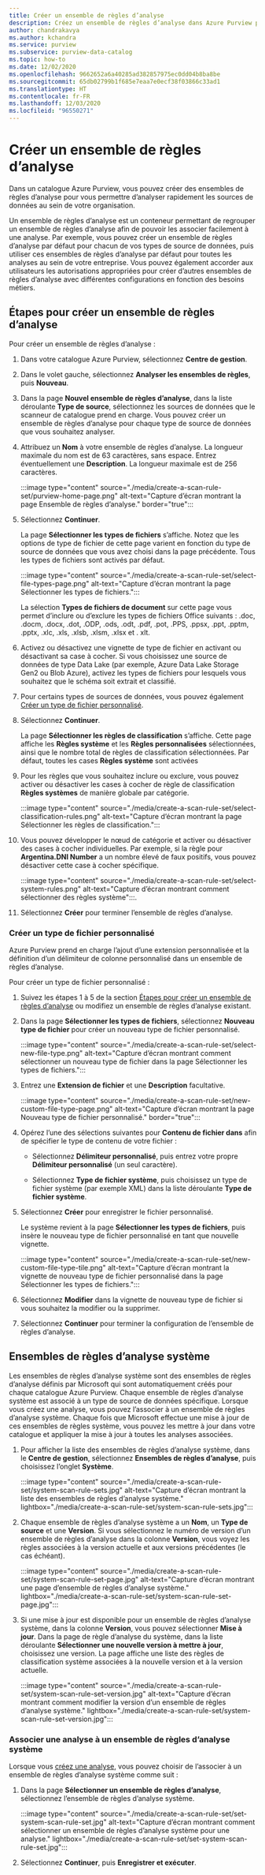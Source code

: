 ```yaml
---
title: Créer un ensemble de règles d’analyse
description: Créez un ensemble de règles d’analyse dans Azure Purview pour analyser rapidement les sources de données au sein de votre organisation.
author: chandrakavya
ms.author: kchandra
ms.service: purview
ms.subservice: purview-data-catalog
ms.topic: how-to
ms.date: 12/02/2020
ms.openlocfilehash: 9662652a6a40285ad382857975ec0dd04b8ba8be
ms.sourcegitcommit: 65db02799b1f685e7eaa7e0ecf38f03866c33ad1
ms.translationtype: HT
ms.contentlocale: fr-FR
ms.lasthandoff: 12/03/2020
ms.locfileid: "96550271"
---
```

# <a name="create-a-scan-rule-set"></a>Créer un ensemble de règles d’analyse

Dans un catalogue Azure Purview, vous pouvez créer des ensembles de règles d’analyse pour vous permettre d’analyser rapidement les sources de données au sein de votre organisation.

Un ensemble de règles d’analyse est un conteneur permettant de regrouper un ensemble de règles d’analyse afin de pouvoir les associer facilement à une analyse. Par exemple, vous pouvez créer un ensemble de règles d’analyse par défaut pour chacun de vos types de source de données, puis utiliser ces ensembles de règles d’analyse par défaut pour toutes les analyses au sein de votre entreprise. Vous pouvez également accorder aux utilisateurs les autorisations appropriées pour créer d’autres ensembles de règles d’analyse avec différentes configurations en fonction des besoins métiers.

## <a name="steps-to-create-a-scan-rule-set"></a>Étapes pour créer un ensemble de règles d’analyse

Pour créer un ensemble de règles d’analyse :

1. Dans votre catalogue Azure Purview, sélectionnez **Centre de gestion**.

1. Dans le volet gauche, sélectionnez **Analyser les ensembles de règles**, puis **Nouveau**.

1. Dans la page **Nouvel ensemble de règles d’analyse**, dans la liste déroulante **Type de source**, sélectionnez les sources de données que le scanneur de catalogue prend en charge. Vous pouvez créer un ensemble de règles d’analyse pour chaque type de source de données que vous souhaitez analyser.

1. Attribuez un **Nom** à votre ensemble de règles d’analyse. La longueur maximale du nom est de 63 caractères, sans espace. Entrez éventuellement une **Description**. La longueur maximale est de 256 caractères.

   :::image type="content" source="./media/create-a-scan-rule-set/purview-home-page.png" alt-text="Capture d’écran montrant la page Ensemble de règles d’analyse." border="true":::

1. Sélectionnez **Continuer**.

   La page **Sélectionner les types de fichiers** s’affiche. Notez que les options de type de fichier de cette page varient en fonction du type de source de données que vous avez choisi dans la page précédente. Tous les types de fichiers sont activés par défaut.

      :::image type="content" source="./media/create-a-scan-rule-set/select-file-types-page.png" alt-text="Capture d’écran montrant la page Sélectionner les types de fichiers.":::

   La sélection **Types de fichiers de document** sur cette page vous permet d’inclure ou d’exclure les types de fichiers Office suivants : .doc, .docm, .docx, .dot, .ODP, .ods, .odt, .pdf, .pot, .PPS, .ppsx, .ppt, .pptm, .pptx, .xlc, .xls, .xlsb, .xlsm, .xlsx et . xlt.

1. Activez ou désactivez une vignette de type de fichier en activant ou désactivant sa case à cocher. Si vous choisissez une source de données de type Data Lake (par exemple, Azure Data Lake Storage Gen2 ou Blob Azure), activez les types de fichiers pour lesquels vous souhaitez que le schéma soit extrait et classifié.

1. Pour certains types de sources de données, vous pouvez également [Créer un type de fichier personnalisé](#create-a-custom-file-type).

1. Sélectionnez **Continuer**.

   La page **Sélectionner les règles de classification** s’affiche. Cette page affiche les **Règles système** et les **Règles personnalisées** sélectionnées, ainsi que le nombre total de règles de classification sélectionnées. Par défaut, toutes les cases **Règles système** sont activées

1. Pour les règles que vous souhaitez inclure ou exclure, vous pouvez activer ou désactiver les cases à cocher de règle de classification **Règles systèmes** de manière globale par catégorie.

   :::image type="content" source="./media/create-a-scan-rule-set/select-classification-rules.png" alt-text="Capture d’écran montrant la page Sélectionner les règles de classification.":::

1. Vous pouvez développer le nœud de catégorie et activer ou désactiver des cases à cocher individuelles. Par exemple, si la règle pour **Argentina.DNI Number** a un nombre élevé de faux positifs, vous pouvez désactiver cette case à cocher spécifique.

   :::image type="content" source="./media/create-a-scan-rule-set/select-system-rules.png" alt-text="Capture d’écran montrant comment sélectionner des règles système":::.

1. Sélectionnez **Créer** pour terminer l’ensemble de règles d’analyse.

### <a name="create-a-custom-file-type"></a>Créer un type de fichier personnalisé

Azure Purview prend en charge l’ajout d’une extension personnalisée et la définition d’un délimiteur de colonne personnalisé dans un ensemble de règles d’analyse.

Pour créer un type de fichier personnalisé :

1. Suivez les étapes 1 à 5 de la section [Étapes pour créer un ensemble de règles d’analyse](#steps-to-create-a-scan-rule-set) ou modifiez un ensemble de règles d’analyse existant.

1. Dans la page **Sélectionner les types de fichiers**, sélectionnez **Nouveau type de fichier** pour créer un nouveau type de fichier personnalisé.

   :::image type="content" source="./media/create-a-scan-rule-set/select-new-file-type.png" alt-text="Capture d’écran montrant comment sélectionner un nouveau type de fichier dans la page Sélectionner les types de fichiers.":::

1. Entrez une **Extension de fichier** et une **Description** facultative.

   :::image type="content" source="./media/create-a-scan-rule-set/new-custom-file-type-page.png" alt-text="Capture d’écran montrant la page Nouveau type de fichier personnalisé." border="true":::

1. Opérez l’une des sélections suivantes pour **Contenu de fichier dans** afin de spécifier le type de contenu de votre fichier :

   - Sélectionnez **Délimiteur personnalisé**, puis entrez votre propre **Délimiteur personnalisé** (un seul caractère).

   - Sélectionnez **Type de fichier système**, puis choisissez un type de fichier système (par exemple XML) dans la liste déroulante **Type de fichier système**.

1. Sélectionnez **Créer** pour enregistrer le fichier personnalisé.

   Le système revient à la page **Sélectionner les types de fichiers**, puis insère le nouveau type de fichier personnalisé en tant que nouvelle vignette.

   :::image type="content" source="./media/create-a-scan-rule-set/new-custom-file-type-tile.png" alt-text="Capture d’écran montrant la vignette de nouveau type de fichier personnalisé dans la page Sélectionner les types de fichiers.":::

1. Sélectionnez **Modifier** dans la vignette de nouveau type de fichier si vous souhaitez la modifier ou la supprimer.

1. Sélectionnez **Continuer** pour terminer la configuration de l’ensemble de règles d’analyse.

## <a name="system-scan-rule-sets"></a>Ensembles de règles d’analyse système

Les ensembles de règles d’analyse système sont des ensembles de règles d’analyse définis par Microsoft qui sont automatiquement créés pour chaque catalogue Azure Purview. Chaque ensemble de règles d’analyse système est associé à un type de source de données spécifique. Lorsque vous créez une analyse, vous pouvez l’associer à un ensemble de règles d’analyse système. Chaque fois que Microsoft effectue une mise à jour de ces ensembles de règles système, vous pouvez les mettre à jour dans votre catalogue et appliquer la mise à jour à toutes les analyses associées.

1. Pour afficher la liste des ensembles de règles d’analyse système, dans le **Centre de gestion**, sélectionnez **Ensembles de règles d’analyse**, puis choisissez l’onglet **Système**.

   :::image type="content" source="./media/create-a-scan-rule-set/system-scan-rule-sets.jpg" alt-text="Capture d’écran montrant la liste des ensembles de règles d’analyse système." lightbox="./media/create-a-scan-rule-set/system-scan-rule-sets.jpg":::

1. Chaque ensemble de règles d’analyse système a un **Nom**, un **Type de source** et une **Version**. Si vous sélectionnez le numéro de version d’un ensemble de règles d’analyse dans la colonne **Version**, vous voyez les règles associées à la version actuelle et aux versions précédentes (le cas échéant).

   :::image type="content" source="./media/create-a-scan-rule-set/system-scan-rule-set-page.jpg" alt-text="Capture d’écran montrant une page d’ensemble de règles d’analyse système." lightbox="./media/create-a-scan-rule-set/system-scan-rule-set-page.jpg":::

1. Si une mise à jour est disponible pour un ensemble de règles d’analyse système, dans la colonne **Version**, vous pouvez sélectionner **Mise à jour**. Dans la page de règle d’analyse du système, dans la liste déroulante **Sélectionner une nouvelle version à mettre à jour**, choisissez une version. La page affiche une liste des règles de classification système associées à la nouvelle version et à la version actuelle.

   :::image type="content" source="./media/create-a-scan-rule-set/system-scan-rule-set-version.jpg" alt-text="Capture d’écran montrant comment modifier la version d’un ensemble de règles d’analyse système." lightbox="./media/create-a-scan-rule-set/system-scan-rule-set-version.jpg":::

### <a name="associate-a-scan-with-a-system-scan-rule-set"></a>Associer une analyse à un ensemble de règles d’analyse système

Lorsque vous [créez une analyse](tutorial-scan-data.md#scan-data-into-the-catalog), vous pouvez choisir de l’associer à un ensemble de règles d’analyse système comme suit :

1. Dans la page **Sélectionner un ensemble de règles d’analyse**, sélectionnez l’ensemble de règles d’analyse système.

   :::image type="content" source="./media/create-a-scan-rule-set/set-system-scan-rule-set.jpg" alt-text="Capture d’écran montrant comment sélectionner un ensemble de règles d’analyse système pour une analyse." lightbox="./media/create-a-scan-rule-set/set-system-scan-rule-set.jpg":::

1. Sélectionnez **Continuer**, puis **Enregistrer et exécuter**.
